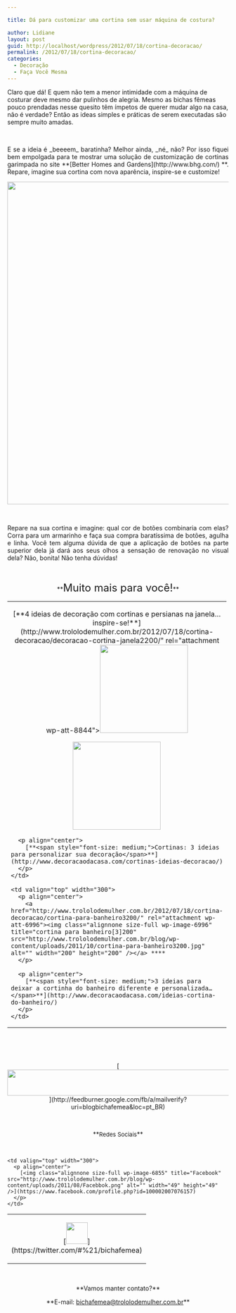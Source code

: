 ```yaml
---

title: Dá para customizar uma cortina sem usar máquina de costura?

author: Lidiane
layout: post
guid: http://localhost/wordpress/2012/07/18/cortina-decoracao/
permalink: /2012/07/18/cortina-decoracao/
categories:
  - Decoração
  - Faça Você Mesma
---
```

Claro que dá! E quem não tem a menor intimidade com a máquina de costurar deve mesmo dar pulinhos de alegria. Mesmo as bichas fêmeas pouco prendadas nesse quesito têm ímpetos de querer mudar algo na casa, não é verdade? Então as ideas simples e práticas de serem executadas são sempre muito amadas.

&nbsp;

<p align="justify">
  E se a ideia é _beeeem_ baratinha? Melhor ainda, _né_ não? Por isso fiquei bem empolgada para te mostrar uma solução de customização de cortinas garimpada no site **[Better Homes and Gardens](http://www.bhg.com/) **. Repare, imagine sua cortina com nova aparência, inspire-se e customize!
</p>

<!--more-->

<p align="center">
  <a href="http://www.trololodemulher.com.br/2012/07/18/cortina-decoracao/decoracao-cortinas/" rel="attachment wp-att-8841"><img class="alignnone size-full wp-image-8841" title="DECORACAO - CORTINAS" src="http://www.trololodemulher.com.br/blog/wp-content/uploads/2012/07/DECORACAO-CORTINAS.jpg" alt="" width="550" height="733" /></a>
</p>

&nbsp;

<p align="justify">
  Repare na sua cortina e imagine: qual cor de botões combinaria com elas? Corra para um armarinho e faça sua compra baratíssima de botões, agulha e linha. Você tem alguma dúvida de que a aplicação de botões na parte superior dela já dará aos seus olhos a sensação de renovação no visual dela? Não, bonita! Não tenha dúvidas!
</p>

&nbsp;

<p align="center">
  **<span style="font-size: x-large;">Muito mais para você!</span>**
</p>

<table width="600" border="0" cellspacing="0" cellpadding="2">
  <tr>
    <td valign="top" width="300">
      <p align="center">
        [**<span style="font-size: medium;">4 ideias de decoração com cortinas e persianas na janela… inspire-se!</span>**](http://www.trololodemulher.com.br/2012/07/18/cortina-decoracao/decoracao-cortina-janela2200/" rel="attachment wp-att-8844"><img class="alignnone size-full wp-image-8844" title="decoração cortina janela[2]200" src="http://www.trololodemulher.com.br/blog/wp-content/uploads/2012/07/decoração-cortina-janela2200.jpg" alt="" width="200" height="200" /></a><br /> <a href="http://www.decoracaodacasa.com/decoracao-cortinas-persianas/) 
      </p>
    </td>
    
    <td style="text-align: center;" valign="top" width="300">
      [**<span style="font-size: medium;"><br /> Cortina: ideia fácil, rápida e barata ($$) para decoração</span>**](http://www.trololodemulher.com.br/2012/07/18/cortina-decoracao/cortina200/" rel="attachment wp-att-6898"><img class="alignnone size-full wp-image-6898" title="cortina200" src="http://www.trololodemulher.com.br/blog/wp-content/uploads/2011/09/cortina200.jpg" alt="" width="200" height="200" /></a> <a href="http://www.decoracaodacasa.com/cortina-ideia-decoracao/) 
    </td>
  </tr>
  
  <tr>
    <td valign="top" width="300">
      <p align="center">
        <a href="http://www.trololodemulher.com.br/2012/07/18/cortina-decoracao/cortina5200/" rel="attachment wp-att-6899"><img class="alignnone size-full wp-image-6899" title="cortina[5]200" src="http://www.trololodemulher.com.br/blog/wp-content/uploads/2011/09/cortina5200.jpg" alt="" width="200" height="200" /></a>
      </p>
      
      <p align="center">
        [**<span style="font-size: medium;">Cortinas: 3 ideias para personalizar sua decoração</span>**](http://www.decoracaodacasa.com/cortinas-ideias-decoracao/) 
      </p>
    </td>
    
    <td valign="top" width="300">
      <p align="center">
        <a href="http://www.trololodemulher.com.br/2012/07/18/cortina-decoracao/cortina-para-banheiro3200/" rel="attachment wp-att-6996"><img class="alignnone size-full wp-image-6996" title="cortina para banheiro[3]200" src="http://www.trololodemulher.com.br/blog/wp-content/uploads/2011/10/cortina-para-banheiro3200.jpg" alt="" width="200" height="200" /></a> ****
      </p>
      
      <p align="center">
        [**<span style="font-size: medium;">3 ideias para deixar a cortinha do banheiro diferente e personalizada…</span>**](http://www.decoracaodacasa.com/ideias-cortina-do-banheiro/) 
      </p>
    </td>
  </tr>
</table>

&nbsp;

&nbsp;

<p align="center">
  [<img class="alignnone size-full wp-image-8451" title="Assine o Bicha Fêmea grátis!" src="http://www.trololodemulher.com.br/blog/wp-content/uploads/2012/01/rodapé.png" alt="" width="600" height="59" />](http://feedburner.google.com/fb/a/mailverify?uri=blogbichafemea&loc=pt_BR) 
</p>

&nbsp;

<p align="center">
  **<span style="font-size: small;">Redes Sociais</span>**
</p>

&nbsp;

<table width="600" border="0" cellspacing="0" cellpadding="2">
  <tr>
    <td valign="top" width="300">
      <p align="center">
        [<img class="alignnone size-full wp-image-6857" title="Twitter" src="http://www.trololodemulher.com.br/blog/wp-content/uploads/2011/08/Twitter.png" alt="" width="49" height="49" />](https://twitter.com/#%21/bichafemea) 
      </p>
    </td>
    
    <td valign="top" width="300">
      <p align="center">
        [<img class="alignnone size-full wp-image-6855" title="Facebook" src="http://www.trololodemulher.com.br/blog/wp-content/uploads/2011/08/Facebbok.png" alt="" width="49" height="49" />](https://www.facebook.com/profile.php?id=100002007076157) 
      </p>
    </td>
  </tr>
</table>

&nbsp;

<p align="center">
  **Vamos manter contato?**
</p>

<p align="center">
  **E-mail: <a href="mailto:bichafemea@trololodemulher.com.br">bichafemea@trololodemulher.com.br</a>**
</p>